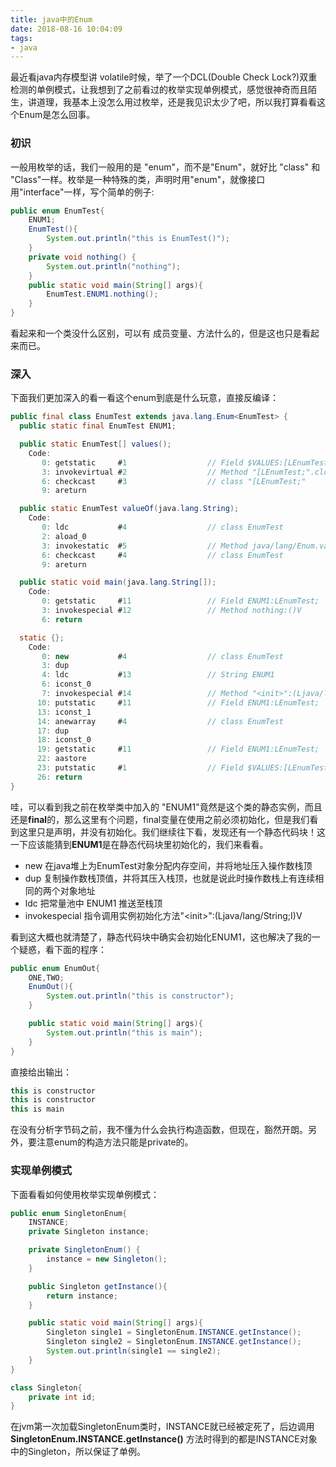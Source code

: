 ```yaml
---
title: java中的Enum
date: 2018-08-16 10:04:09
tags:
- java
---
```


最近看java内存模型讲 volatile时候，举了一个DCL(Double Check Lock?)双重检测的单例模式，让我想到了之前看过的枚举实现单例模式，感觉很神奇而且陌生，讲道理，我基本上没怎么用过枚举，还是我见识太少了吧，所以我打算看看这个Enum是怎么回事。
<!--more-->

### 初识

一般用枚举的话，我们一般用的是 "enum"，而不是"Enum"，就好比 "class" 和 "Class"一样。枚举是一种特殊的类，声明时用"enum"，就像接口用"interface"一样，写个简单的例子:

``` java
public enum EnumTest{
    ENUM1;
    EnumTest(){
        System.out.println("this is EnumTest()");
    }
    private void nothing() {
        System.out.println("nothing");
    }
    public static void main(String[] args){
        EnumTest.ENUM1.nothing();
    }
}
```

看起来和一个类没什么区别，可以有 成员变量、方法什么的，但是这也只是看起来而已。

### 深入

下面我们更加深入的看一看这个enum到底是什么玩意，直接反编译：

``` java
public final class EnumTest extends java.lang.Enum<EnumTest> {
  public static final EnumTest ENUM1;

  public static EnumTest[] values();
    Code:
       0: getstatic     #1                  // Field $VALUES:[LEnumTest;
       3: invokevirtual #2                  // Method "[LEnumTest;".clone:()Ljava/lang/Object;
       6: checkcast     #3                  // class "[LEnumTest;"
       9: areturn

  public static EnumTest valueOf(java.lang.String);
    Code:
       0: ldc           #4                  // class EnumTest
       2: aload_0
       3: invokestatic  #5                  // Method java/lang/Enum.valueOf:(Ljava/lang/Class;Ljava/lang/String;)Ljava/lang/Enum;
       6: checkcast     #4                  // class EnumTest
       9: areturn

  public static void main(java.lang.String[]);
    Code:
       0: getstatic     #11                 // Field ENUM1:LEnumTest;
       3: invokespecial #12                 // Method nothing:()V
       6: return

  static {};
    Code:
       0: new           #4                  // class EnumTest
       3: dup
       4: ldc           #13                 // String ENUM1
       6: iconst_0
       7: invokespecial #14                 // Method "<init>":(Ljava/lang/String;I)V
      10: putstatic     #11                 // Field ENUM1:LEnumTest;
      13: iconst_1
      14: anewarray     #4                  // class EnumTest
      17: dup
      18: iconst_0
      19: getstatic     #11                 // Field ENUM1:LEnumTest;
      22: aastore
      23: putstatic     #1                  // Field $VALUES:[LEnumTest;
      26: return
}
```

哇，可以看到我之前在枚举类中加入的 "ENUM1"竟然是这个类的静态实例，而且还是**final**的，那么这里有个问题，final变量在使用之前必须初始化，但是我们看到这里只是声明，并没有初始化。我们继续往下看，发现还有一个静态代码块！这一下应该能猜到**ENUM1**是在静态代码块里初始化的，我们来看看。

 - new 在java堆上为EnumTest对象分配内存空间，并将地址压入操作数栈顶
 - dup 复制操作数栈顶值，并将其压入栈顶，也就是说此时操作数栈上有连续相同的两个对象地址
 - ldc 把常量池中 ENUM1 推送至栈顶
 - invokespecial 指令调用实例初始化方法"\<init>":(Ljava/lang/String;I)V

看到这大概也就清楚了，静态代码块中确实会初始化ENUM1，这也解决了我的一个疑惑，看下面的程序：

``` java
public enum EnumOut{
    ONE,TWO;
    EnumOut(){
        System.out.println("this is constructor");
    }

    public static void main(String[] args){
        System.out.println("this is main");
    }
}
```

直接给出输出：

``` java
this is constructor
this is constructor
this is main
```

在没有分析字节码之前，我不懂为什么会执行构造函数，但现在，豁然开朗。另外，要注意enum的构造方法只能是private的。

### 实现单例模式

下面看看如何使用枚举实现单例模式：

``` java
public enum SingletonEnum{
    INSTANCE;
    private Singleton instance;

    private SingletonEnum() {
        instance = new Singleton();
    }

    public Singleton getInstance(){
        return instance;
    }

    public static void main(String[] args){
        Singleton single1 = SingletonEnum.INSTANCE.getInstance();
        Singleton single2 = SingletonEnum.INSTANCE.getInstance();
        System.out.println(single1 == single2);
    }
}

class Singleton{
    private int id;
}
```

在jvm第一次加载SingletonEnum类时，INSTANCE就已经被定死了，后边调用**SingletonEnum.INSTANCE.getInstance()** 方法时得到的都是INSTANCE对象中的Singleton，所以保证了单例。